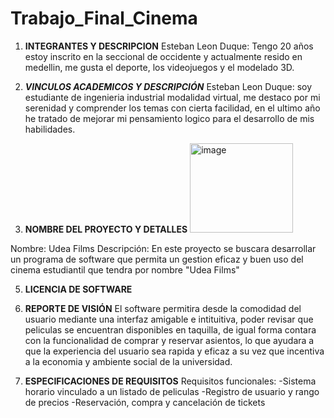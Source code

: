 # Trabajo_Final_Cinema
1) **INTEGRANTES Y DESCRIPCION**
   Esteban Leon Duque: Tengo 20 años estoy inscrito en la seccional de occidente y actualmente resido en medellin, me gusta el deporte, los videojuegos y el modelado 3D.

2) _**VINCULOS ACADEMICOS Y DESCRIPCIÓN**_
  Esteban Leon Duque: soy estudiante de ingenieria industrial modalidad virtual, me destaco por mi serenidad y comprender los temas con cierta facilidad, en el ultimo año he tratado de mejorar mi pensamiento logico para el desarrollo de mis habilidades.

3) __**NOMBRE DEL PROYECTO Y DETALLES**__
   <img width="165" height="143" alt="image" src="https://github.com/user-attachments/assets/c424acc7-ef8c-4ff9-91da-dc3ec14780ae" />

  Nombre: Udea Films
  Descripción: En este proyecto se buscara desarrollar un programa de software que permita un gestion eficaz y buen uso del cinema estudiantil que tendra por nombre "Udea Films"

5) **LICENCIA DE SOFTWARE**

6) **REPORTE DE VISIÓN**
     El software permitira desde la comodidad del usuario mediante una interfaz amigable e intituitiva, poder revisar que peliculas se encuentran disponibles en taquilla, de igual forma contara con la funcionalidad de comprar y reservar asientos, lo que ayudara a que la experiencia del usuario sea rapida y eficaz a su vez que incentiva a la economia y ambiente social de la universidad.

7) **ESPECIFICACIONES DE REQUISITOS**
  Requisitos funcionales:
    -Sistema horario vinculado a un listado de peliculas
    -Registro de usuario y rango de precios 
    -Reservación, compra y cancelación de tickets
